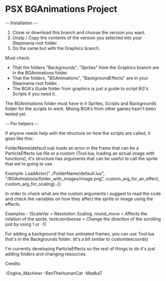 # PSX BGAnimations Project

-- Installation --

  1. Clone or download this branch and choose the version you want.
  2. Unzip / Copy the contents of the version you selected into your Stepmania root folder.
  3. Do the same but with the Graphics branch.
  
  Must check:
  
  * That the folders "Backgrounds", "Sprites" from the Graphics branch are in the BGAnimations folder.
  * That the folders, "BGAnimations", "BackgroundEffects" are in your Stepmania root folder.
  * The BGA's Guide folder from graphics is just a guide to script BG's Scripts if you need it.

  The BGAnimations folder must have in it Sprites, Scripts and Backgrounds folder for the scripts to work.
  Mixing BGA's from other games hasn't been tested yet.

-- For helpers --

If anyone needs help with the structure on how the scripts are called, it goes like this:

  FolderName(default.lua) loads an actor in the frame that can be a ParticleEffects lua file or a custom (Tool.lua, loading an actual image with functions), it's structure has arguments that can be useful to call the sprite that we're going to use.
  
  Example: LoadActor("../FolderName/default.lua", "/BGAnimations/folder_with_images/image.png", custom_arg_for_an_effect, custom_arg_for_scaling)..{}
  
  In order to check what are the custom arguments I suggest to read the code and check the variables on how they affect the sprite or image using the effects. 
  
  Examples - (ScaleVar = Resolution Scaling, round_move = Affects the rotation of the sprite,  textcoordsense = Change the direction of the scrolling just by using 1 or -1)
  
  For adding a background that has animated frames, you can use Tool.lua that's in the Backgrounds folder. (it's a bit similar to customtexcoords)
  
  I'm currently developing ParticleEffects so the rest of things to do it's just adding folders and changing resources.

Credits:

-Engine_Machiner
-RenTheHumanCat
-MadkaT
